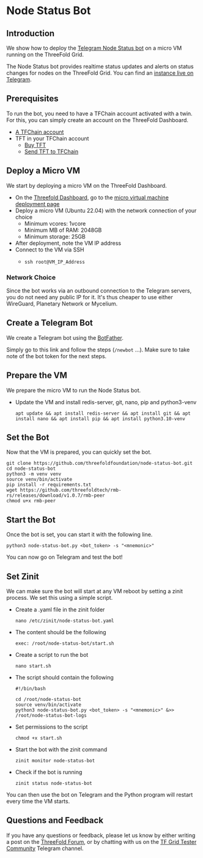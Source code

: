 <h1> Node Status Bot </h1>



## Introduction

We show how to deploy the [Telegram Node Status bot](https://github.com/threefoldfoundation/node-status-bot) on a micro VM running on the ThreeFold Grid.

The Node Status bot provides realtime status updates and alerts on status changes for nodes on the ThreeFold Grid. You can find an [instance live on Telegram](https://t.me/tfnodestatusbot).

## Prerequisites

To run the bot, you need to have a TFChain account activated with a twin. For this, you can simply create an account on the ThreeFold Dashboard.

- [A TFChain account](../../dashboard/wallet_connector.md)
- TFT in your TFChain account
  - [Buy TFT](../../threefold_token/buy_sell_tft/buy_sell_tft.md)
  - [Send TFT to TFChain](../../threefold_token/tft_bridges/tft_bridges.md)

## Deploy a Micro VM

We start by deploying a micro VM on the ThreeFold Dashboard.

* On the [Threefold Dashboard](https://dashboard.grid.tf/#/), go to the [micro virtual machine deployment page](https://dashboard.test.grid.tf/#/deploy/virtual-machines/micro-virtual-machine/)
* Deploy a micro VM (Ubuntu 22.04) with the network connection of your choice
  * Minimum vcores: 1vcore
  * Minimum MB of RAM: 2048GB
  * Minimum storage: 25GB
* After deployment, note the VM IP address
* Connect to the VM via SSH
  * ``` 
    ssh root@VM_IP_Address
    ```

### Network Choice

Since the bot works via an outbound connection to the Telegram servers, you do not need any public IP for it. It's thus cheaper to use either WireGuard, Planetary Network or Mycelium.

## Create a Telegram Bot

We create a Telegram bot using the [BotFather](https://t.me/BotFather). 

Simply go to this link and follow the steps (`/newbot` ...). Make sure to take note of the bot token for the next steps.

## Prepare the VM

We prepare the micro VM to run the Node Status bot.

* Update the VM and install redis-server, git, nano, pip and python3-venv
  ```
  apt update && apt install redis-server && apt install git && apt install nano && apt install pip && apt install python3.10-venv 
  ```

## Set the Bot

Now that the VM is prepared, you can quickly set the bot.

```
git clone https://github.com/threefoldfoundation/node-status-bot.git
cd node-status-bot
python3 -m venv venv
source venv/bin/activate
pip install -r requirements.txt
wget https://github.com/threefoldtech/rmb-rs/releases/download/v1.0.7/rmb-peer
chmod u+x rmb-peer
```

## Start the Bot

Once the bot is set, you can start it with the following line.

```
python3 node-status-bot.py <bot_token> -s "<mnemonic>"
```

You can now go on Telegram and test the bot!

## Set Zinit

We can make sure the bot will start at any VM reboot by setting a zinit process. We set this using a simple script.

- Create a .yaml file in the zinit folder
  ```
  nano /etc/zinit/node-status-bot.yaml
  ```
- The content should be the following
  ```
  exec: /root/node-status-bot/start.sh
  ```
- Create a script to run the bot
  ```
  nano start.sh
  ```
- The script should contain the following
  ```
  #!/bin/bash

  cd /root/node-status-bot
  source venv/bin/activate
  python3 node-status-bot.py <bot_token> -s "<mnemonic>" &>> /root/node-status-bot-logs
  ```
- Set permissions to the script
  ```
  chmod +x start.sh
  ```
- Start the bot with the zinit command
  ```
  zinit monitor node-status-bot
  ```
- Check if the bot is running
  ```
  zinit status node-status-bot
  ```

You can then use the bot on Telegram and the Python program will restart every time the VM starts.

## Questions and Feedback

If you have any questions or feedback, please let us know by either writing a post on the [ThreeFold Forum](https://forum.threefold.io/), or by chatting with us on the [TF Grid Tester Community](https://t.me/threefoldtesting) Telegram channel.